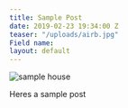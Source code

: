 ```yaml
---
title: Sample Post
date: 2019-02-23 19:34:00 Z
teaser: "/uploads/airb.jpg"
Field name: 
layout: default
---
```


![sample house](/uploads/airb.jpg)

Heres a sample post